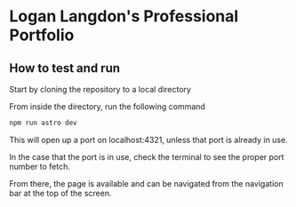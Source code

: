 # Logan Langdon's Professional Portfolio 


## How to test and run

Start by cloning the repository to a local directory

From inside the directory, run the following command 


```bash
npm run astro dev
```

This will open up a port on localhost:4321, unless that port is already in use.

In the case that the port is in use, check the terminal to see the proper port number to fetch.

From there, the page is available and can be navigated from the navigation bar at the top of the screen.


